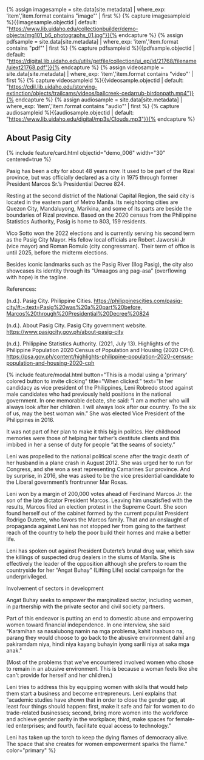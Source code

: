 {% assign imagesample = site.data[site.metadata] | where_exp: 'item','item.format contains "image"' | first %}
{% capture imagesampleid %}{{imagesample.objectid | default: "https://www.lib.uidaho.edu/collectionbuilder/demo-objects/mg101_b6_photographs_01.jpg"}}{% endcapture %}
{% assign pdfsample = site.data[site.metadata] | where_exp: 'item','item.format contains "pdf"' | first %}
{% capture pdfsampleid %}{{pdfsample.objectid | default: "https://digital.lib.uidaho.edu/utils/getfile/collection/ui_ep/id/21768/filename/uiext21768.pdf"}}{% endcapture %}
{% assign videosample = site.data[site.metadata] | where_exp: 'item','item.format contains "video"' | first %}
{% capture videosampleid %}{{videosample.objectid | default: "https://cdil.lib.uidaho.edu/storying-extinction/objects/trailcams/videos/ballcreek-cedarrub-birdonpath.mp4"}}{% endcapture %}
{% assign audiosample = site.data[site.metadata] | where_exp: 'item','item.format contains "audio"' | first %}
{% capture audiosampleid %}{{audiosample.objectid | default: "https://www.lib.uidaho.edu/digital/mp3s/Clouds.mp3"}}{% endcapture %}

## About Pasig City

{% include feature/card.html objectid="demo_006" width="30" centered=true %}

Pasig has been a city for about 48 years now. It used to be part of the Rizal province, but was officially declared as a city in 1975 through former President Marcos Sr.’s Presidential Decree 824. 

Resting at the second district of the National Capital Region, the said city is located in the eastern part of Metro Manila. Its neighboring cities are Quezon City, Mandaluyong, Marikina, and some of its parts are beside the boundaries of Rizal province. Based on the 2020 census from the Philippine Statistics Authority, Pasig is home to 803, 159 residents. 

Vico Sotto won the 2022 elections and is currently serving his second term as the Pasig City Mayor. His fellow local officials are Robert Jaworski Jr (vice mayor) and Roman Romulo (city congressman). Their term of office is until 2025, before the midterm elections.

Besides iconic landmarks such as the Pasig River (Ilog Pasig), the city also showcases its identity through its “Umaagos ang pag-asa” (overflowing with hope) is the tagline.

References: 
<p>(n.d.). Pasig City. Philippine Cities. <a href="https://philippinescities.com/pasig-city/#:~:text=Pasig%20was%20a%20part%20before,Marcos%20through%20Presidential%20Decree%20824">https://philippinescities.com/pasig-city/#:~:text=Pasig%20was%20a%20part%20before,<br>Marcos%20through%20Presidential%20Decree%20824</a></p>


<p>(n.d.). About Pasig City. Pasig City government website. <a href="https://www.pasigcity.gov.ph/about-pasig-city">https://www.pasigcity.gov.ph/about-pasig-city</a></p>

<p>(n.d.). Philippine Statistics Authority. (2021, July 13). Highlights of the Philippine Population 2020 Census of Population and Housing (2020 CPH). <a href="https://psa.gov.ph/content/highlights-philippine-population-2020-census-population-and-housing-2020-cph">https://psa.gov.ph/content/highlights-philippine-population-2020-census-population-and-housing-2020-cph</a></p>

 {% include feature/modal.html button="This is a modal using a 'primary' colored button to invite clicking" title="When clicked:" text="In her candidacy as vice president of the Philippines, Leni Robredo stood against male candidates who had previously held positions in the national government. In one memorable debate, she said: “I am a mother who will always look after her children. I will always look after our country. To the six of us, may the best woman win.” She was elected Vice President of the Philippines in 2016.

It was not part of her plan to make it this big in politics. Her childhood memories were those of helping her father’s destitute clients and this imbibed in her a sense of duty for people “at the seams of society.” 

Leni was propelled to the national political scene after the tragic death of her husband in a plane crash in August 2012. She was urged her to run for Congress, and she won a seat representing Camarines Sur province. And by surprise, in 2016, she was asked to be the vice presidential candidate to the Liberal government’s frontrunner Mar Roxas.

Leni won by a margin of 200,000 votes ahead of Ferdinand Marcos Jr. the son of the late dictator President Marcos. Leaving him unsatisfied with the results, Marcos filed an election protest in the Supreme Court. She soon found herself out of the cabinet formed by the current populist President Rodrigo Duterte, who favors the Marcos family. That and an onslaught of propaganda against Leni has not stopped her from going to the farthest reach of the country to help the poor build their homes and make a better life. 

Leni has spoken out against President Duterte’s brutal drug war, which saw the killings of suspected drug dealers in the slums of Manila. She is effectively the leader of the opposition although she prefers to roam the countryside for her “Angat Buhay” (Lifting Life) social campaign for the underprivileged. 

Involvement of sectors in development

Angat Buhay seeks to empower the marginalized sector, including women, in partnership with the private sector and civil society partners.

Part of this endeavor is putting an end to domestic abuse and empowering women toward financial independence. In one interview, she said "Karamihan sa nasalubong namin na mga problema, kahit inaabuso na, parang they would choose to go back to the abusive environment dahil ang pakiramdam niya, hindi niya kayang buhayin iyong sarili niya at saka mga anak." 

(Most of the problems that we’ve encountered involved women who chose to remain in an abusive environment. This is because a woman feels like she can't provide for herself and her children.)

Leni tries to address this by equipping women with skills that would help them start a business and become entrepreneurs. Leni explains that “academic studies have shown that in order to close the gender gap, at least four things should happen: first, make it safe and fair for women to do trade-related businesses; second, bring more women into the workforce and achieve gender parity in the workplace; third, make spaces for female-led enterprises; and fourth, facilitate equal access to technology.”

Leni has taken up the torch to keep the dying flames of democracy alive. The space that she creates for women empowerment sparks the flame." color="primary" %}
